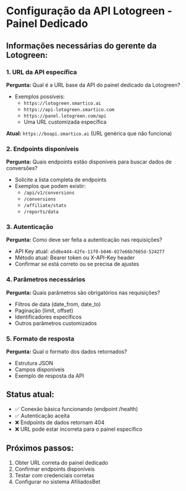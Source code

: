 # Configuração da API Lotogreen - Painel Dedicado

## Informações necessárias do gerente da Lotogreen:

### 1. URL da API específica
**Pergunta:** Qual é a URL base da API do painel dedicado da Lotogreen?
- Exemplos possíveis:
  - `https://lotogreen.smartico.ai`
  - `https://api-lotogreen.smartico.com`
  - `https://panel.lotogreen.com/api`
  - Uma URL customizada específica

**Atual:** `https://boapi.smartico.ai` (URL genérica que não funciona)

### 2. Endpoints disponíveis
**Pergunta:** Quais endpoints estão disponíveis para buscar dados de conversões?
- Solicite a lista completa de endpoints
- Exemplos que podem existir:
  - `/api/v1/conversions`
  - `/conversions`
  - `/affiliate/stats`
  - `/reports/data`

### 3. Autenticação
**Pergunta:** Como deve ser feita a autenticação nas requisições?
- API Key atual: `a5d6e4d4-42fe-11f0-b046-027e66b7665d-524277`
- Método atual: Bearer token ou X-API-Key header
- Confirmar se está correto ou se precisa de ajustes

### 4. Parâmetros necessários
**Pergunta:** Quais parâmetros são obrigatórios nas requisições?
- Filtros de data (date_from, date_to)
- Paginação (limit, offset)
- Identificadores específicos
- Outros parâmetros customizados

### 5. Formato de resposta
**Pergunta:** Qual o formato dos dados retornados?
- Estrutura JSON
- Campos disponíveis
- Exemplo de resposta da API

## Status atual:
- ✅ Conexão básica funcionando (endpoint /health)
- ✅ Autenticação aceita
- ❌ Endpoints de dados retornam 404
- ❌ URL pode estar incorreta para o painel específico

## Próximos passos:
1. Obter URL correta do painel dedicado
2. Confirmar endpoints disponíveis
3. Testar com credenciais corretas
4. Configurar no sistema AfiliadosBet